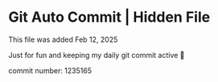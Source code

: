 # Git Auto Commit | Hidden File

This file was added Feb 12, 2025

Just for fun and keeping my daily git commit active 🤪

commit number: 1235165
